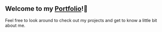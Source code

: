 
## Welcome to my [Portfolio](https://www.oussamaati.dev)!👋

Feel free to look around to check out my projects and get to know a little bit about me.

